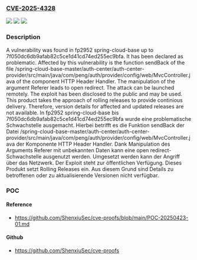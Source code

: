 ### [CVE-2025-4328](https://cve.mitre.org/cgi-bin/cvename.cgi?name=CVE-2025-4328)
![](https://img.shields.io/static/v1?label=Product&message=spring-cloud-base&color=blue)
![](https://img.shields.io/static/v1?label=Version&message=7f050dc6db9afab82c5ce1d41cd74ed255ec9bfa%20&color=brightgreen)
![](https://img.shields.io/static/v1?label=Vulnerability&message=Open%20Redirect&color=brightgreen)

### Description

A vulnerability was found in fp2952 spring-cloud-base up to 7f050dc6db9afab82c5ce1d41cd74ed255ec9bfa. It has been declared as problematic. Affected by this vulnerability is the function sendBack of the file /spring-cloud-base-master/auth-center/auth-center-provider/src/main/java/com/peng/auth/provider/config/web/MvcController.java of the component HTTP Header Handler. The manipulation of the argument Referer leads to open redirect. The attack can be launched remotely. The exploit has been disclosed to the public and may be used. This product takes the approach of rolling releases to provide continious delivery. Therefore, version details for affected and updated releases are not available.
In fp2952 spring-cloud-base bis 7f050dc6db9afab82c5ce1d41cd74ed255ec9bfa wurde eine problematische Schwachstelle ausgemacht. Hierbei betrifft es die Funktion sendBack der Datei /spring-cloud-base-master/auth-center/auth-center-provider/src/main/java/com/peng/auth/provider/config/web/MvcController.java der Komponente HTTP Header Handler. Dank Manipulation des Arguments Referer mit unbekannten Daten kann eine open redirect-Schwachstelle ausgenutzt werden. Umgesetzt werden kann der Angriff über das Netzwerk. Der Exploit steht zur öffentlichen Verfügung. Dieses Produkt setzt Rolling Releases ein. Aus diesem Grund sind Details zu betroffenen oder zu aktualisierende Versionen nicht verfügbar.

### POC

#### Reference
- https://github.com/ShenxiuSec/cve-proofs/blob/main/POC-20250423-01.md

#### Github
- https://github.com/ShenxiuSec/cve-proofs

